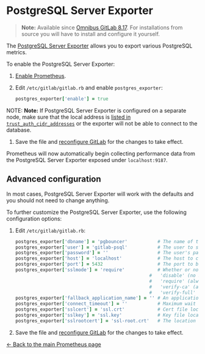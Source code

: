 # PostgreSQL Server Exporter

>**Note:**
Available since [Omnibus GitLab 8.17](https://gitlab.com/gitlab-org/omnibus-gitlab/-/merge_requests/1131).
For installations from source you will have to install and configure it yourself.

The [PostgreSQL Server Exporter](https://github.com/wrouesnel/postgres_exporter) allows you to export various PostgreSQL metrics.

To enable the PostgreSQL Server Exporter:

1. [Enable Prometheus](index.md#configuring-prometheus).
1. Edit `/etc/gitlab/gitlab.rb` and enable `postgres_exporter`:

   ```ruby
   postgres_exporter['enable'] = true
   ```

NOTE: **Note:**
If PostgreSQL Server Exporter is configured on a separate node, make sure that the local
address is [listed in `trust_auth_cidr_addresses`](../../high_availability/database.md#network-information) or the
exporter will not be able to connect to the database.

1. Save the file and [reconfigure GitLab](../../restart_gitlab.md#omnibus-gitlab-reconfigure) for the changes to
   take effect.

Prometheus will now automatically begin collecting performance data from
the PostgreSQL Server Exporter exposed under `localhost:9187`.

## Advanced configuration

In most cases, PostgreSQL Server Exporter will work with the defaults and you should not
need to change anything.

To further customize the PostgreSQL Server Exporter, use the following configuration options:

1. Edit `/etc/gitlab/gitlab.rb`:

   ```ruby
   postgres_exporter['dbname'] = 'pgbouncer'           # The name of the database to connect to.
   postgres_exporter['user'] = 'gitlab-psql'           # The user to sign in as.
   postgres_exporter['password'] = ''                  # The user's password.
   postgres_exporter['host'] = 'localhost'             # The host to connect to. Values that start with '/' are for unix domain sockets (default is 'localhost').
   postgres_exporter['port'] = 5432                    # The port to bind to (default is '5432').
   postgres_exporter['sslmode'] = 'require'            # Whether or not to use SSL. Valid options are:
                                                    #   'disable' (no SSL),
                                                    #   'require' (always use SSL and skip verification, this is the default value),
                                                    #   'verify-ca' (always use SSL and verify that the certificate presented by the server was signed by a trusted CA),
                                                    #   'verify-full' (always use SSL and verify that the certification presented by the server was signed by a trusted CA and the server host name matches the one in the certificate).
   postgres_exporter['fallback_application_name'] = '' # An application_name to fall back to if one isn't provided.
   postgres_exporter['connect_timeout'] = ''           # Maximum wait for connection, in seconds. Zero or not specified means wait indefinitely.
   postgres_exporter['sslcert'] = 'ssl.crt'            # Cert file location. The file must contain PEM encoded data.
   postgres_exporter['sslkey'] = 'ssl.key'             # Key file location. The file must contain PEM encoded data.
   postgres_exporter['sslrootcert'] = 'ssl-root.crt'   # The location of the root certificate file. The file must contain PEM encoded data.
   ```

1. Save the file and [reconfigure GitLab](../../restart_gitlab.md#omnibus-gitlab-reconfigure) for the changes to take effect.

[← Back to the main Prometheus page](index.md)
